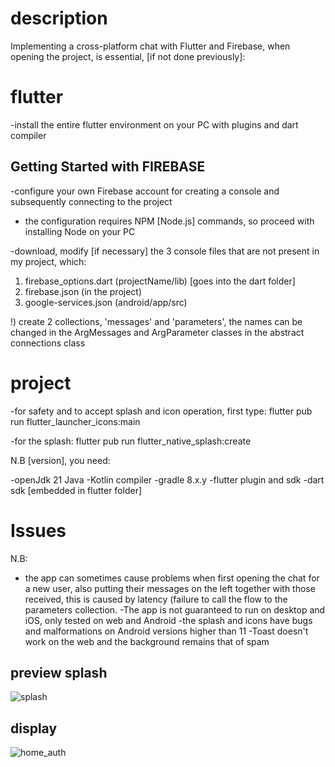 # description
Implementing a cross-platform chat with Flutter and Firebase, when opening the project, is essential, [if not done previously]:

# flutter

-install the entire flutter environment on your PC with plugins and dart compiler

## Getting Started with FIREBASE

-configure your own Firebase account for creating a console and subsequently connecting to the project

- the configuration requires NPM [Node.js] commands, so proceed with installing Node on your PC

-download, modify [if necessary] the 3 console files that are not present in my project, which:
   1) firebase_options.dart (projectName/lib) [goes into the dart folder]
   2) firebase.json (in the project)
   3) google-services.json (android/app/src)
   
   !) create 2 collections, 'messages' and 'parameters', the names can be changed in the ArgMessages and ArgParameter classes in the abstract connections class

# project
-for safety and to accept splash and icon operation, first type:
    flutter pub run flutter_launcher_icons:main

-for the splash:
    flutter pub run flutter_native_splash:create

N.B [version], you need:

-openJdk 21 Java
-Kotlin compiler
-gradle 8.x.y
-flutter plugin and sdk
-dart sdk [embedded in flutter folder]

# Issues
N.B:
- the app can sometimes cause problems when first opening the chat for a new user, also putting their messages on the left together with those received, this is caused by latency (failure to call the flow to the parameters collection.
-The app is not guaranteed to run on desktop and iOS, only tested on web and Android
-the splash and icons have bugs and malformations on Android versions higher than 11
-Toast doesn't work on the web and the background remains that of spam

## preview splash

![splash](https://github.com/user-attachments/assets/9d2c5f15-71dd-44b9-b3c9-d40950098567)


## display

![home_auth](https://github.com/user-attachments/assets/fe3b5d76-24aa-42ef-8313-de0354c19eea)







